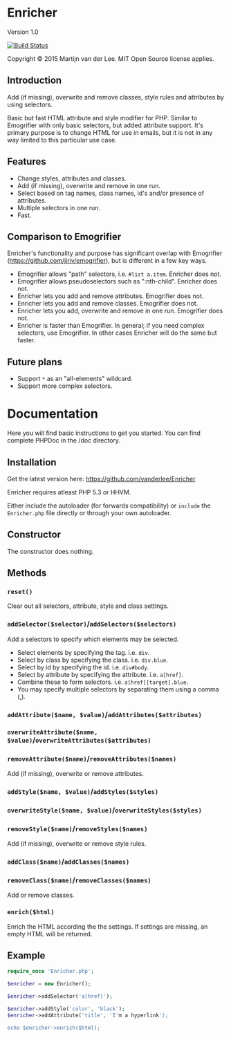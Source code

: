 Enricher
========
Version 1.0

[![Build Status](https://travis-ci.org/vanderlee/Enricher.svg?branch=master)](https://travis-ci.org/vanderlee/Enricher)

Copyright &copy; 2015 Martijn van der Lee.
MIT Open Source license applies.

Introduction
------------
Add (if missing), overwrite and remove classes, style rules and attributes by
using selectors.

Basic but fast HTML attribute and style modifier for PHP.
Similar to Emogrifier with only basic selectors, but added attribute support.
It's primary purpose is to change HTML for use in emails, but it is not in any
way limited to this particular use case.

Features
--------
*	Change styles, attributes and classes.
*	Add (if missing), overwrite and remove in one run.
*	Select based on tag names, class names, id's and/or presence of attributes.
*	Multiple selectors in one run.
*	Fast.

Comparison to Emogrifier
------------------------
Enricher's functionality and purpose has significant overlap with Emogrifier
(https://github.com/jjriv/emogrifier), but is different in a few key ways.
*	Emogrifier allows "path" selectors, i.e. `#list a.item`. Enricher does not.
*	Emogrifier allows pseudoselectors such as ":nth-child". Enricher does not.
*	Enricher lets you add and remove attributes. Emogrifier does not.
*	Enricher lets you add and remove classes. Emogrifier does not.
*	Enricher lets you add, overwrite and remove in one run. Emogrifier does not.
*	Enricher is faster than Emogrifier.
In general; if you need complex selectors, use Emogrifier. In other cases
Enricher will do the same but faster.

Future plans
------------
*	Support `*` as an "all-elements"  wildcard.
*	Support more complex selectors.

Documentation
=============
Here you will find basic instructions to get you started.
You can find complete PHPDoc in the /doc directory.

Installation
------------
Get the latest version here: https://github.com/vanderlee/Enricher

Enricher requires atleast PHP 5.3 or HHVM.

Either include the autoloader (for forwards compatibility) or `include` the
`Enricher.php` file directly or through your own autoloader.

Constructor
-----------
The constructor does nothing.

Methods
-------
### `reset()`
Clear out all selectors, attribute, style and class settings.

### `addSelector($selector)`/`addSelectors($selectors)`
Add a selectors to specify which elements may be selected.
*	Select elements by specifying the tag. i.e. `div`.
*	Select by class by specifying the class. i.e. `div.blue`.
*	Select by id by specifying the id. i.e. `div#body`.
*	Select by attribute by specifying the attribute. i.e. `a[href]`.
*	Combine these to form selectors. i.e. `a[href][target].blue`.
*	You may specify multiple selectors by separating them using a comma (,).

### `addAttribute($name, $value)`/`addAttributes($attributes)`
### `overwriteAttribute($name, $value)`/`overwriteAttributes($attributes)`
### `removeAttribute($name)`/`removeAttributes($names)`
Add (if missing), overwrite or remove attributes.

### `addStyle($name, $value)`/`addStyles($styles)`
### `overwriteStyle($name, $value)`/`overwriteStyles($styles)`
### `removeStyle($name)`/`removeStyles($names)`
Add (if missing), overwrite or remove style rules.

### `addClass($name)`/`addClasses($names)`
### `removeClass($name)`/`removeClasses($names)`
Add or remove classes.

### `enrich($html)`
Enrich the HTML according the the settings.
If settings are missing, an empty HTML will be returned.

Example
-------
```php
require_once 'Enricher.php';

$enricher = new Enricher();

$enricher->addSelector('a[href]');

$enricher->addStyle('color', 'black');
$enricher->addAttribute('title', 'I'm a hyperlink');

echo $enricher->enrich($html);
```